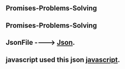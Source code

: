 ## Promises-Problems-Solving
## Promises-Problems-Solving
## JsonFile ----> [Json](article.json).
## javascript used this json [javascript](main.js).
